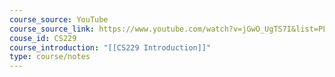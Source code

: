 ```yaml
---
course_source: YouTube
course_source_link: https://www.youtube.com/watch?v=jGwO_UgTS7I&list=PLoROMvodv4rMiGQp3WXShtMGgzqpfVfbU&index=1&t=85s
couse_id: CS229
course_introduction: "[[CS229 Introduction]]"
type: course/notes
---
```

